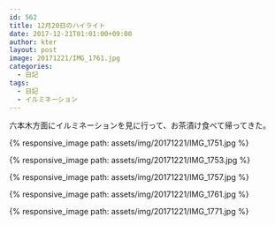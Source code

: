 ```yaml
---
id: 562
title: 12月20日のハイライト
date: 2017-12-21T01:01:00+09:00
author: kter
layout: post
image: 20171221/IMG_1761.jpg
categories:
  - 日記
tags:
  - 日記
  - イルミネーション
---
```


六本木方面にイルミネーションを見に行って、お茶漬け食べて帰ってきた。

{% responsive_image path: assets/img/20171221/IMG_1751.jpg %}

{% responsive_image path: assets/img/20171221/IMG_1753.jpg %}

{% responsive_image path: assets/img/20171221/IMG_1757.jpg %}

{% responsive_image path: assets/img/20171221/IMG_1761.jpg %}

{% responsive_image path: assets/img/20171221/IMG_1771.jpg %}

